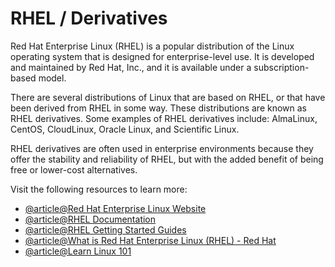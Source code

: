 # RHEL / Derivatives

Red Hat Enterprise Linux (RHEL) is a popular distribution of the Linux operating system that is designed for enterprise-level use. It is developed and maintained by Red Hat, Inc., and it is available under a subscription-based model.

There are several distributions of Linux that are based on RHEL, or that have been derived from RHEL in some way. These distributions are known as RHEL derivatives. Some examples of RHEL derivatives include: AlmaLinux, CentOS, CloudLinux, Oracle Linux, and Scientific Linux.

RHEL derivatives are often used in enterprise environments because they offer the stability and reliability of RHEL, but with the added benefit of being free or lower-cost alternatives.

Visit the following resources to learn more:

- [@article@Red Hat Enterprise Linux Website](https://www.redhat.com/en/technologies/linux-platforms/enterprise-linux)
- [@article@RHEL Documentation](https://access.redhat.com/documentation/en-us/red_hat_enterprise_linux/)
- [@article@RHEL Getting Started Guides](https://www.redhat.com/en/technologies/linux-platforms/enterprise-linux/get-started)
- [@article@What is Red Hat Enterprise Linux (RHEL) - Red Hat](https://www.redhat.com/en/topics/linux/what-is-rhel)
- [@article@Learn Linux 101](https://developer.ibm.com/series/learn-linux-101/)